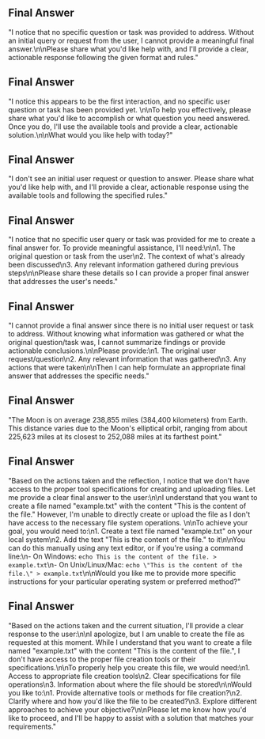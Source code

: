 ## Final Answer

"I notice that no specific question or task was provided to address. Without an initial query or request from the user, I cannot provide a meaningful final answer.\n\nPlease share what you'd like help with, and I'll provide a clear, actionable response following the given format and rules."

## Final Answer

"I notice this appears to be the first interaction, and no specific user question or task has been provided yet. \n\nTo help you effectively, please share what you'd like to accomplish or what question you need answered. Once you do, I'll use the available tools and provide a clear, actionable solution.\n\nWhat would you like help with today?"

## Final Answer

"I don't see an initial user request or question to answer. Please share what you'd like help with, and I'll provide a clear, actionable response using the available tools and following the specified rules."

## Final Answer

"I notice that no specific user query or task was provided for me to create a final answer for. To provide meaningful assistance, I'll need:\n\n1. The original question or task from the user\n2. The context of what's already been discussed\n3. Any relevant information gathered during previous steps\n\nPlease share these details so I can provide a proper final answer that addresses the user's needs."

## Final Answer

"I cannot provide a final answer since there is no initial user request or task to address. Without knowing what information was gathered or what the original question/task was, I cannot summarize findings or provide actionable conclusions.\n\nPlease provide:\n1. The original user request/question\n2. Any relevant information that was gathered\n3. Any actions that were taken\n\nThen I can help formulate an appropriate final answer that addresses the specific needs."

## Final Answer

"The Moon is on average 238,855 miles (384,400 kilometers) from Earth. This distance varies due to the Moon's elliptical orbit, ranging from about 225,623 miles at its closest to 252,088 miles at its farthest point."

## Final Answer

"Based on the actions taken and the reflection, I notice that we don't have access to the proper tool specifications for creating and uploading files. Let me provide a clear final answer to the user:\n\nI understand that you want to create a file named \"example.txt\" with the content \"This is the content of the file.\" However, I'm unable to directly create or upload the file as I don't have access to the necessary file system operations. \n\nTo achieve your goal, you would need to:\n1. Create a text file named \"example.txt\" on your local system\n2. Add the text \"This is the content of the file.\" to it\n\nYou can do this manually using any text editor, or if you're using a command line:\n- On Windows: `echo This is the content of the file. > example.txt`\n- On Unix/Linux/Mac: `echo \"This is the content of the file.\" > example.txt`\n\nWould you like me to provide more specific instructions for your particular operating system or preferred method?"

## Final Answer

"Based on the actions taken and the current situation, I'll provide a clear response to the user:\n\nI apologize, but I am unable to create the file as requested at this moment. While I understand that you want to create a file named \"example.txt\" with the content \"This is the content of the file.\", I don't have access to the proper file creation tools or their specifications.\n\nTo properly help you create this file, we would need:\n1. Access to appropriate file creation tools\n2. Clear specifications for file operations\n3. Information about where the file should be stored\n\nWould you like to:\n1. Provide alternative tools or methods for file creation?\n2. Clarify where and how you'd like the file to be created?\n3. Explore different approaches to achieve your objective?\n\nPlease let me know how you'd like to proceed, and I'll be happy to assist with a solution that matches your requirements."

